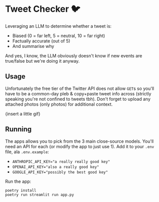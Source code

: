 # Tweet Checker 🐦

Leveraging an LLM to determine whether a tweet is:
- Biased (0 = far left, 5 = neutral, 10 = far right)
- Factually accurate (out of 5)
- And summarise why

And yes, I know, the LLM obviously doesn't know if new events are true/false but we're doing it anyway. 

## Usage

Unfortunately the free tier of the Twitter API does not allow `GET`s so you'll have to be a common-day pleb & copy+paste tweet info across (strictly speaking you're not confined to tweets tbh). Don't forget to upload any attached photos (only photos) for additional context. 

{insert a little gif}

## Running

The apps allows you to pick from the 3 main close-source models. You'll need an API for each (or modify the app to just use 1). Add it to your `.env` file, ala `.env.example`:
- `ANTHROPIC_API_KEY="a really really good key"`
- `OPENAI_API_KEY="also a really good key"`
- `GOOGLE_API_KEY="possibly the best good key"`

Run the app:
```bash
poetry install
poetry run streamlit run app.py
```